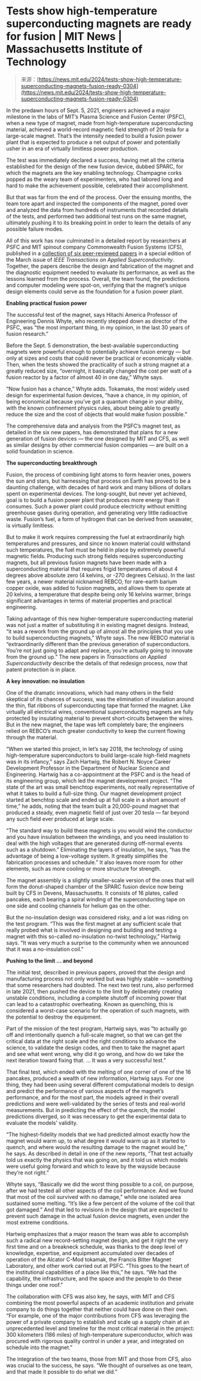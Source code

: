 <!--yml
category: 未分类
date: 2024-05-27 14:43:22
-->

# Tests show high-temperature superconducting magnets are ready for fusion | MIT News | Massachusetts Institute of Technology

> 来源：[https://news.mit.edu/2024/tests-show-high-temperature-superconducting-magnets-fusion-ready-0304](https://news.mit.edu/2024/tests-show-high-temperature-superconducting-magnets-fusion-ready-0304)

In the predawn hours of Sept. 5, 2021, engineers achieved a major milestone in the labs of MIT’s Plasma Science and Fusion Center (PSFC), when a new type of magnet, made from high-temperature superconducting material, achieved a world-record magnetic field strength of 20 tesla for a large-scale magnet. That’s the intensity needed to build a fusion power plant that is expected to produce a net output of power and potentially usher in an era of virtually limitless power production.

The test was immediately declared a success, having met all the criteria established for the design of the new fusion device, dubbed SPARC, for which the magnets are the key enabling technology. Champagne corks popped as the weary team of experimenters, who had labored long and hard to make the achievement possible, celebrated their accomplishment.

But that was far from the end of the process. Over the ensuing months, the team tore apart and inspected the components of the magnet, pored over and analyzed the data from hundreds of instruments that recorded details of the tests, and performed two additional test runs on the same magnet, ultimately pushing it to its breaking point in order to learn the details of any possible failure modes.

All of this work has now culminated in a detailed report by researchers at PSFC and MIT spinout company Commonwealth Fusion Systems (CFS), published in a [collection of six peer-reviewed papers](https://ieeexplore.ieee.org/xpl/tocresult.jsp?isnumber=10348035&punumber=77) in a special edition of the March issue of *IEEE Transactions on Applied Superconductivity*. Together, the papers describe the design and fabrication of the magnet and the diagnostic equipment needed to evaluate its performance, as well as the lessons learned from the process. Overall, the team found, the predictions and computer modeling were spot-on, verifying that the magnet’s unique design elements could serve as the foundation for a fusion power plant.

**Enabling practical fusion power**

The successful test of the magnet, says Hitachi America Professor of Engineering Dennis Whyte, who recently stepped down as director of the PSFC, was “the most important thing, in my opinion, in the last 30 years of fusion research.”

Before the Sept. 5 demonstration, the best-available superconducting magnets were powerful enough to potentially achieve fusion energy — but only at sizes and costs that could never be practical or economically viable. Then, when the tests showed the practicality of such a strong magnet at a greatly reduced size, “overnight, it basically changed the cost per watt of a fusion reactor by a factor of almost 40 in one day,” Whyte says.

“Now fusion has a chance,” Whyte adds. Tokamaks, the most widely used design for experimental fusion devices, “have a chance, in my opinion, of being economical because you’ve got a quantum change in your ability, with the known confinement physics rules, about being able to greatly reduce the size and the cost of objects that would make fusion possible.”

The comprehensive data and analysis from the PSFC’s magnet test, as detailed in the six new papers, has demonstrated that plans for a new generation of fusion devices — the one designed by MIT and CFS, as well as similar designs by other commercial fusion companies — are built on a solid foundation in science.

**The superconducting breakthrough**

Fusion, the process of combining light atoms to form heavier ones, powers the sun and stars, but harnessing that process on Earth has proved to be a daunting challenge, with decades of hard work and many billions of dollars spent on experimental devices. The long-sought, but never yet achieved, goal is to build a fusion power plant that produces more energy than it consumes. Such a power plant could produce electricity without emitting greenhouse gases during operation, and generating very little radioactive waste. Fusion’s fuel, a form of hydrogen that can be derived from seawater, is virtually limitless.

But to make it work requires compressing the fuel at extraordinarily high temperatures and pressures, and since no known material could withstand such temperatures, the fuel must be held in place by extremely powerful magnetic fields. Producing such strong fields requires superconducting magnets, but all previous fusion magnets have been made with a superconducting material that requires frigid temperatures of about 4 degrees above absolute zero (4 kelvins, or -270 degrees Celsius). In the last few years, a newer material nicknamed REBCO, for rare-earth barium copper oxide, was added to fusion magnets, and allows them to operate at 20 kelvins, a temperature that despite being only 16 kelvins warmer, brings significant advantages in terms of material properties and practical engineering.

Taking advantage of this new higher-temperature superconducting material was not just a matter of substituting it in existing magnet designs. Instead, “it was a rework from the ground up of almost all the principles that you use to build superconducting magnets,” Whyte says. The new REBCO material is “extraordinarily different than the previous generation of superconductors. You’re not just going to adapt and replace, you’re actually going to innovate from the ground up.” The new papers in *Transactions on Applied Superconductivity* describe the details of that redesign process, now that patent protection is in place.

**A key innovation: no insulation**

One of the dramatic innovations, which had many others in the field skeptical of its chances of success, was the elimination of insulation around the thin, flat ribbons of superconducting tape that formed the magnet. Like virtually all electrical wires, conventional superconducting magnets are fully protected by insulating material to prevent short-circuits between the wires. But in the new magnet, the tape was left completely bare; the engineers relied on REBCO’s much greater conductivity to keep the current flowing through the material.

“When we started this project, in let’s say 2018, the technology of using high-temperature superconductors to build large-scale high-field magnets was in its infancy,” says Zach Hartwig, the Robert N. Noyce Career Development Professor in the Department of Nuclear Science and Engineering. Hartwig has a co-appointment at the PSFC and is the head of its engineering group, which led the magnet development project. “The state of the art was small benchtop experiments, not really representative of what it takes to build a full-size thing. Our magnet development project started at benchtop scale and ended up at full scale in a short amount of time,” he adds, noting that the team built a 20,000-pound magnet that produced a steady, even magnetic field of just over 20 tesla — far beyond any such field ever produced at large scale.

“The standard way to build these magnets is you would wind the conductor and you have insulation between the windings, and you need insulation to deal with the high voltages that are generated during off-normal events such as a shutdown.” Eliminating the layers of insulation, he says, “has the advantage of being a low-voltage system. It greatly simplifies the fabrication processes and schedule.” It also leaves more room for other elements, such as more cooling or more structure for strength.

The magnet assembly is a slightly smaller-scale version of the ones that will form the donut-shaped chamber of the SPARC fusion device now being built by CFS in Devens, Massachusetts. It consists of 16 plates, called pancakes, each bearing a spiral winding of the superconducting tape on one side and cooling channels for helium gas on the other.

But the no-insulation design was considered risky, and a lot was riding on the test program. “This was the first magnet at any sufficient scale that really probed what is involved in designing and building and testing a magnet with this so-called no-insulation no-twist technology,” Hartwig says. “It was very much a surprise to the community when we announced that it was a no-insulation coil.”

**Pushing to the limit … and beyond**

The initial test, described in previous papers, proved that the design and manufacturing process not only worked but was highly stable — something that some researchers had doubted. The next two test runs, also performed in late 2021, then pushed the device to the limit by deliberately creating unstable conditions, including a complete shutoff of incoming power that can lead to a catastrophic overheating. Known as quenching, this is considered a worst-case scenario for the operation of such magnets, with the potential to destroy the equipment.

Part of the mission of the test program, Hartwig says, was “to actually go off and intentionally quench a full-scale magnet, so that we can get the critical data at the right scale and the right conditions to advance the science, to validate the design codes, and then to take the magnet apart and see what went wrong, why did it go wrong, and how do we take the next iteration toward fixing that. … It was a very successful test.”

That final test, which ended with the melting of one corner of one of the 16 pancakes, produced a wealth of new information, Hartwig says. For one thing, they had been using several different computational models to design and predict the performance of various aspects of the magnet’s performance, and for the most part, the models agreed in their overall predictions and were well-validated by the series of tests and real-world measurements. But in predicting the effect of the quench, the model predictions diverged, so it was necessary to get the experimental data to evaluate the models’ validity.

“The highest-fidelity models that we had predicted almost exactly how the magnet would warm up, to what degree it would warm up as it started to quench, and where would the resulting damage to the magnet would be,” he says. As described in detail in one of the new reports, “That test actually told us exactly the physics that was going on, and it told us which models were useful going forward and which to leave by the wayside because they’re not right.”

Whyte says, “Basically we did the worst thing possible to a coil, on purpose, after we had tested all other aspects of the coil performance. And we found that most of the coil survived with no damage,” while one isolated area sustained some melting. “It’s like a few percent of the volume of the coil that got damaged.” And that led to revisions in the design that are expected to prevent such damage in the actual fusion device magnets, even under the most extreme conditions.

Hartwig emphasizes that a major reason the team was able to accomplish such a radical new record-setting magnet design, and get it right the very first time and on a breakneck schedule, was thanks to the deep level of knowledge, expertise, and equipment accumulated over decades of operation of the Alcator C-Mod tokamak, the Francis Bitter Magnet Laboratory, and other work carried out at PSFC. “This goes to the heart of the institutional capabilities of a place like this,” he says. “We had the capability, the infrastructure, and the space and the people to do these things under one roof.”

The collaboration with CFS was also key, he says, with MIT and CFS combining the most powerful aspects of an academic institution and private company to do things together that neither could have done on their own. “For example, one of the major contributions from CFS was leveraging the power of a private company to establish and scale up a supply chain at an unprecedented level and timeline for the most critical material in the project: 300 kilometers (186 miles) of high-temperature superconductor, which was procured with rigorous quality control in under a year, and integrated on schedule into the magnet.”

The integration of the two teams, those from MIT and those from CFS, also was crucial to the success, he says. “We thought of ourselves as one team, and that made it possible to do what we did.”